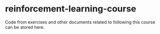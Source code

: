 # reinforcement-learning-course
Code from exercises and other documents related to following this course can be stored here.
